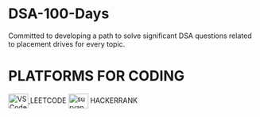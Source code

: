 # DSA-100-Days
Committed to developing a path to solve significant DSA questions related to placement drives for every topic.

# PLATFORMS FOR CODING
<a href="https://code.visualstudio.com/" target="blank">
    <img align="center" src="https://upload.wikimedia.org/wikipedia/commons/9/9a/Visual_Studio_Code_1.35_icon.svg" alt="VS Code" height="30" width="40" />
</a>
 LEETCODE
<a href="https://www.hackerrank.com/suryansh ujjwal" target="blank"><img align="center" src="https://raw.githubusercontent.com/rahuldkjain/github-profile-readme-generator/master/src/images/icons/Social/hackerrank.svg" alt="suryansh ujjwal" height="30" width="40" /></a> HACKERRANK
